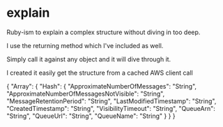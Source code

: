 explain
=======

Ruby-ism to explain a complex structure without diving in too deep.

I use the returning method which I've included as well.

Simply call it against any object and it will dive through it.

I created it easily get the structure from a cached AWS client call

{
  "Array": {
    "Hash": {
      "ApproximateNumberOfMessages": "String",
      "ApproximateNumberOfMessagesNotVisible": "String",
      "MessageRetentionPeriod": "String",
      "LastModifiedTimestamp": "String",
      "CreatedTimestamp": "String",
      "VisibilityTimeout": "String",
      "QueueArn": "String",
      "QueueUrl": "String",
      "QueueName": "String"
    }
  }
}
